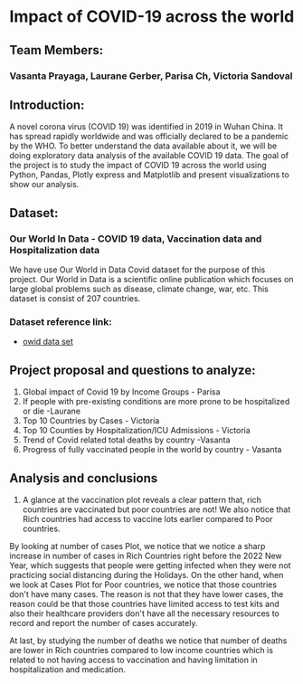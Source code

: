 # Impact of COVID-19 across the world

## Team Members: 
### Vasanta Prayaga, Laurane Gerber, Parisa Ch, Victoria Sandoval

## Introduction:
A novel corona virus (COVID 19) was identified in 2019 in Wuhan China. It has spread rapidly worldwide and was officially declared to be a pandemic by the WHO. To better understand the data available about it, we will be doing exploratory data analysis of the available COVID 19 data.  The goal of the project is to study the impact of COVID 19 across the world using Python, Pandas, Plotly express and Matplotlib and present visualizations to show our analysis.

## Dataset:
### Our World In Data - COVID 19 data, Vaccination data and Hospitalization data
We have use Our World in Data Covid dataset for the purpose of this project. Our World in Data is a scientific online publication which focuses on large global problems such as disease, climate change, war, etc. This dataset is consist of 207 countries.
### Dataset reference link:
- [owid data set](https://github.com/owid/covid-19-data/tree/master/public/data)

## Project proposal and questions to analyze:
1. Global impact of Covid 19 by Income Groups - Parisa
2. If people with pre-existing conditions are more prone to be hospitalized or die -Laurane 
3. Top 10 Countries by Cases - Victoria
4. Top 10 Counties by Hospitalization/ICU Admissions - Victoria
5. Trend of Covid related total deaths by country  -Vasanta
6. Progress of fully vaccinated people in the world by country - Vasanta

##  Analysis and conclusions
1. A glance at the vaccination plot reveals a clear pattern that, rich countries are vaccinated but poor countries are not! We also notice that Rich countries had access to vaccine lots earlier compared to Poor countries. 

By looking at number of cases Plot, we notice that we notice a sharp increase in number of cases in Rich Countries right before the 2022 New Year, which suggests that people were getting infected when they were not practicing social distancing during the Holidays.
On the other hand, when we look at Cases Plot for Poor countries, we notice that those countries don't have many cases. The reason is not that they have lower cases, the reason could be that those countries have limited access to test kits and also their healthcare providers don't have all the necessary resources to record and report the number of cases accurately.

At last, by studying the number of deaths we notice that number of deaths are lower in Rich countries compared to low income countries which is related to not having access to vaccination and having limitation in hospitalization and medication. 
